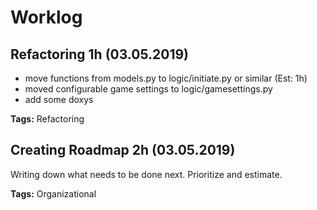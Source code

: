 # Worklog

## Refactoring 1h (03.05.2019)

- move functions from models.py to logic/initiate.py or similar (Est: 1h)
- moved configurable game settings to logic/gamesettings.py
- add some doxys

**Tags:** Refactoring

## Creating Roadmap 2h (03.05.2019)

Writing down what needs to be done next. Prioritize and estimate.

**Tags:** Organizational